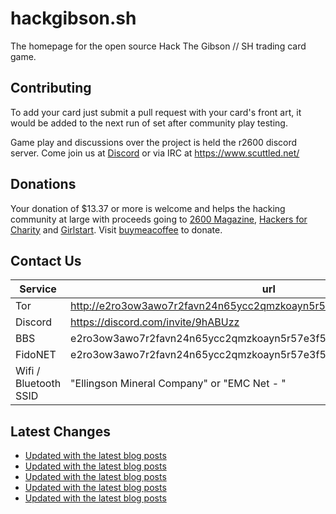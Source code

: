# hackgibson.sh
The homepage for the open source Hack The Gibson // SH trading card game.


## Contributing

To add your card just submit a pull request with your card's front art, it would be added to the next run of set after community play testing.

Game play and discussions over the project is held the r2600 discord server. Come join us at [Discord](https://discord.com/invite/9hABUzz) or via IRC at https://www.scuttled.net/


## Donations

Your donation of $13.37 or more is welcome and helps the hacking community at large with proceeds going to [2600 Magazine](https://2600.com/), [Hackers for Charity](https://hackersforcharity.org) and [Girlstart](https://girlstart.org).  Visit [buymeacoffee](https://www.buymeacoffee.com/hackgibson.sh) to donate.


## Contact Us

Service | url
-|-
Tor | http://e2ro3ow3awo7r2favn24n65ycc2qmzkoayn5r57e3f56nvjwdcgg32ad.onion
Discord | https://discord.com/invite/9hABUzz
BBS | e2ro3ow3awo7r2favn24n65ycc2qmzkoayn5r57e3f56nvjwdcgg32ad.onion:23
FidoNET | e2ro3ow3awo7r2favn24n65ycc2qmzkoayn5r57e3f56nvjwdcgg32ad.onion:24554
Wifi / Bluetooth SSID | "Ellingson Mineral Company" or "EMC Net - <fidonet address>"

## Latest Changes
<!-- BLOG-POST-LIST:START -->
- [Updated with the latest blog posts](https://github.com/DFW2600/hackgibson.sh/commit/e670ba6e30dba10c5072e6d6f1aa9e13dc2dfb95)
- [Updated with the latest blog posts](https://github.com/DFW2600/hackgibson.sh/commit/367a906a7e81be70ea2b8f69f319a5ccf93a4d2e)
- [Updated with the latest blog posts](https://github.com/DFW2600/hackgibson.sh/commit/0c24504f74e65b3bf01f79b345898297a752339d)
- [Updated with the latest blog posts](https://github.com/DFW2600/hackgibson.sh/commit/da602887e3b44fdc9683e9f84afd7f972238c439)
- [Updated with the latest blog posts](https://github.com/DFW2600/hackgibson.sh/commit/232672f4c6120f278f8d2c0a91edeee438b119f8)
<!-- BLOG-POST-LIST:END -->
